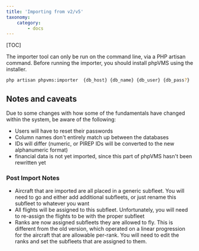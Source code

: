 ```yaml
---
title: 'Importing from v2/v5'
taxonomy:
    category:
        - docs
---
```


[TOC]

The importer tool can only be run on the command line, via a PHP artisan command. Before running the importer, you should install phpVMS using the installer. 

```sh
php artisan phpvms:importer  {db_host} {db_name} {db_user} {db_pass?}
```

## Notes and caveats

Due to some changes with how some of the fundamentals have changed within the system, be aware of the following:

* Users will have to reset their passwords
* Column names don't entirely match up between the databases
* IDs will differ (numeric, or PIREP IDs will be converted to the new alphanumeric format)
* financial data is not yet imported, since this part of phpVMS hasn't been rewritten yet

### Post Import Notes

* Aircraft that are imported are all placed in a generic subfleet. You will need to go and either add additional subfleets, or just rename this subfleet to whatever you want
* All flights will be assigned to this subfleet. Unfortunately, you will need to re-assign the flights to be with the proper subfleet
* Ranks are now assigned subfleets they are allowed to fly. This is different from the old version, which operated on a linear progression for the aircraft that are allowable per-rank. You will need to edit the ranks and set the subfleets that are assigned to them.